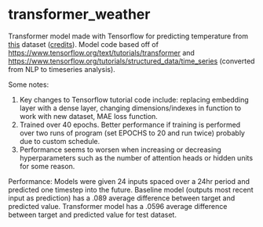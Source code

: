 # transformer_weather
Transformer model made with Tensorflow for predicting temperature from [this](https://storage.googleapis.com/tensorflow/tf-keras-datasets/jena_climate_2009_2016.csv.zip) dataset ([credits](https://www.bgc-jena.mpg.de/wetter/)). Model code based off of https://www.tensorflow.org/text/tutorials/transformer and https://www.tensorflow.org/tutorials/structured_data/time_series (converted from NLP to timeseries analysis). 

Some notes:
1. Key changes to Tensorflow tutorial code include: replacing embedding layer with a dense layer, changing dimensions/indexes in function to work with new dataset, MAE loss function. 
2. Trained over 40 epochs. Better performance if training is performed over two runs of program (set EPOCHS to 20 and run twice) probably due to custom schedule.
3. Performance seems to worsen when increasing or decreasing hyperparameters such as the number of attention heads or hidden units for some reason. 

Performance:
Models were given 24 inputs spaced over a 24hr period and predicted one timestep into the future. 
Baseline model (outputs most recent input as prediction) has a .089 average difference between target and predicted value. 
Transformer model has a .0596 average difference between target and predicted value for test dataset.
